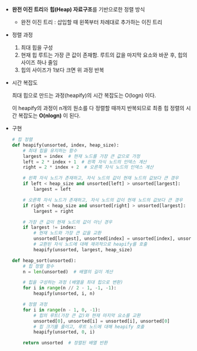 - **완전 이진 트리**와 **힙(Heap) 자료구조**를 기반으로한 정렬 방식
    - 완전 이진 트리 
        : 삽입할 때 왼쪽부터 차례대로 추가하는 이진 트리
        

- 정렬 과정
    1. 최대 힙을 구성
    2. 현재 힙 루트는 가장 큰 값이 존재함. 루트의 값을 마지막 요소와 바꾼 후, 힙의 사이즈 하나 줄임
    3. 힙의 사이즈가 1보다 크면 위 과정 반복
    
- 시간 복잡도
    
    최대 힙으로 만드는 과정(heapify)의 시간 복잡도는 O(logn) 이다.
    
    이 heapify의 과정이 n개의 원소를 다 정렬할 때까지 반복되므로 최종 힙 정렬의 시간 복잡도는 **O(nlogn)** 이 된다.
    
- 구현
    
    ```python
    # 힙 정렬
    def heapify(unsorted, index, heap_size):
        # 최대 힙을 유지하는 함수
        largest = index  # 현재 노드를 가장 큰 값으로 가정
        left = 2 * index + 1  # 왼쪽 자식 노드의 인덱스 계산
        right = 2 * index + 2  # 오른쪽 자식 노드의 인덱스 계산
    
        # 왼쪽 자식 노드가 존재하고, 자식 노드의 값이 현재 노드의 값보다 큰 경우
        if left < heap_size and unsorted[left] > unsorted[largest]:
            largest = left
    
        # 오른쪽 자식 노드가 존재하고, 자식 노드의 값이 현재 노드의 값보다 큰 경우
        if right < heap_size and unsorted[right] > unsorted[largest]:
            largest = right
    
        # 가장 큰 값이 현재 노드의 값이 아닌 경우
        if largest != index:
            # 현재 노드와 가장 큰 값을 교환
            unsorted[largest], unsorted[index] = unsorted[index], unsorted[largest]
            # 교환된 자식 노드에 대해 재귀적으로 heapify를 호출
            heapify(unsorted, largest, heap_size)
    
    def heap_sort(unsorted):
        # 힙 정렬 함수
        n = len(unsorted)  # 배열의 길이 계산
    
        # 힙을 구성하는 과정 (배열을 최대 힙으로 변환)
        for i in range(n // 2 - 1, -1, -1):
            heapify(unsorted, i, n)
    
        # 정렬 과정
        for i in range(n - 1, 0, -1):
            # 힙의 루트(가장 큰 값)와 현재 마지막 요소를 교환
            unsorted[0], unsorted[i] = unsorted[i], unsorted[0]
            # 힙 크기를 줄이고, 루트 노드에 대해 heapify 호출
            heapify(unsorted, 0, i)
    
        return unsorted  # 정렬된 배열 반환
    
    ```
